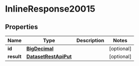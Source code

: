 # InlineResponse20015

## Properties
Name | Type | Description | Notes
------------ | ------------- | ------------- | -------------
**id** | [**BigDecimal**](BigDecimal.md) |  |  [optional]
**result** | [**DatasetRestApiPut**](DatasetRestApiPut.md) |  |  [optional]
